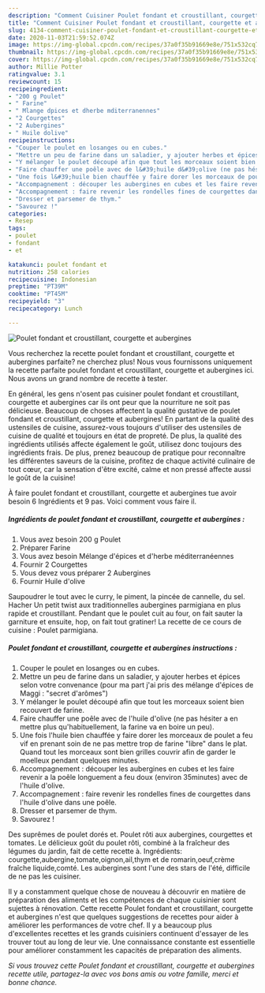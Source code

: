 ```yaml
---
description: "Comment Cuisiner Poulet fondant et croustillant, courgette et aubergines"
title: "Comment Cuisiner Poulet fondant et croustillant, courgette et aubergines"
slug: 4134-comment-cuisiner-poulet-fondant-et-croustillant-courgette-et-aubergines
date: 2020-11-03T21:59:52.074Z
image: https://img-global.cpcdn.com/recipes/37a0f35b91669e8e/751x532cq70/poulet-fondant-et-croustillant-courgette-et-aubergines-photo-principale-de-la-recette.jpg
thumbnail: https://img-global.cpcdn.com/recipes/37a0f35b91669e8e/751x532cq70/poulet-fondant-et-croustillant-courgette-et-aubergines-photo-principale-de-la-recette.jpg
cover: https://img-global.cpcdn.com/recipes/37a0f35b91669e8e/751x532cq70/poulet-fondant-et-croustillant-courgette-et-aubergines-photo-principale-de-la-recette.jpg
author: Millie Potter
ratingvalue: 3.1
reviewcount: 15
recipeingredient:
- "200 g Poulet"
- " Farine"
- " Mlange dpices et dherbe mditerranennes"
- "2 Courgettes"
- "2 Aubergines"
- " Huile dolive"
recipeinstructions:
- "Couper le poulet en losanges ou en cubes."
- "Mettre un peu de farine dans un saladier, y ajouter herbes et épices selon votre convenance (pour ma part j&#39;ai pris des mélange d&#39;épices de Maggi : &#34;secret d&#39;arômes&#34;)"
- "Y mélanger le poulet découpé afin que tout les morceaux soient bien recouvert de farine."
- "Faire chauffer une poêle avec de l&#39;huile d&#39;olive (ne pas hésiter a en mettre plus qu&#39;habituellement, la farine va en boire un peu)."
- "Une fois l&#39;huile bien chauffée y faire dorer les morceaux de poulet a feu vif en prenant soin de ne pas mettre trop de farine &#34;libre&#34; dans le plat. Quand tout les morceaux sont bien grilles couvrir afin de garder le moelleux pendant quelques minutes."
- "Accompagnement : découper les aubergines en cubes et les faire revenir a la poêle longuement a feu doux (environ 35minutes) avec de l&#39;huile d&#39;olive."
- "Accompagnement : faire revenir les rondelles fines de courgettes dans l&#39;huile d&#39;olive dans une poêle."
- "Dresser et parsemer de thym."
- "Savourez !"
categories:
- Resep
tags:
- poulet
- fondant
- et

katakunci: poulet fondant et 
nutrition: 258 calories
recipecuisine: Indonesian
preptime: "PT39M"
cooktime: "PT45M"
recipeyield: "3"
recipecategory: Lunch

---
```



![Poulet fondant et croustillant, courgette et aubergines](https://img-global.cpcdn.com/recipes/37a0f35b91669e8e/751x532cq70/poulet-fondant-et-croustillant-courgette-et-aubergines-photo-principale-de-la-recette.jpg)

Vous recherchez la recette poulet fondant et croustillant, courgette et aubergines parfaite? ne cherchez plus! Nous vous fournissons uniquement la recette parfaite poulet fondant et croustillant, courgette et aubergines ici. Nous avons un grand nombre de recette à tester.

En général, les gens n'osent pas cuisiner poulet fondant et croustillant, courgette et aubergines car ils ont peur que la nourriture ne soit pas délicieuse. Beaucoup de choses affectent la qualité gustative de poulet fondant et croustillant, courgette et aubergines! En partant de la qualité des ustensiles de cuisine, assurez-vous toujours d'utiliser des ustensiles de cuisine de qualité et toujours en état de propreté. De plus, la qualité des ingrédients utilisés affecte également le goût, utilisez donc toujours des ingrédients frais. De plus, prenez beaucoup de pratique pour reconnaître les différentes saveurs de la cuisine, profitez de chaque activité culinaire de tout cœur, car la sensation d'être excité, calme et non pressé affecte aussi le goût de la cuisine!

<!--inarticleads1-->

À faire poulet fondant et croustillant, courgette et aubergines tue avoir besoin 6 Ingrédients et 9 pas. Voici comment vous faire il.

##### Ingrédients de poulet fondant et croustillant, courgette et aubergines :

1. Vous avez besoin 200 g Poulet
1. Préparer  Farine
1. Vous avez besoin  Mélange d&#39;épices et d&#39;herbe méditerranéennes
1. Fournir 2 Courgettes
1. Vous devez vous préparer 2 Aubergines
1. Fournir  Huile d&#39;olive


Saupoudrer le tout avec le curry, le piment, la pincée de cannelle, du sel. Hacher Un petit twist aux traditionnelles aubergines parmigiana en plus rapide et croustillant. Pendant que le poulet cuit au four, on fait sauter la garniture et ensuite, hop, on fait tout gratiner! La recette de ce cours de cuisine : Poulet parmigiana. 

<!--inarticleads2-->

##### Poulet fondant et croustillant, courgette et aubergines instructions :

1. Couper le poulet en losanges ou en cubes.
1. Mettre un peu de farine dans un saladier, y ajouter herbes et épices selon votre convenance (pour ma part j&#39;ai pris des mélange d&#39;épices de Maggi : &#34;secret d&#39;arômes&#34;)
1. Y mélanger le poulet découpé afin que tout les morceaux soient bien recouvert de farine.
1. Faire chauffer une poêle avec de l&#39;huile d&#39;olive (ne pas hésiter a en mettre plus qu&#39;habituellement, la farine va en boire un peu).
1. Une fois l&#39;huile bien chauffée y faire dorer les morceaux de poulet a feu vif en prenant soin de ne pas mettre trop de farine &#34;libre&#34; dans le plat. Quand tout les morceaux sont bien grilles couvrir afin de garder le moelleux pendant quelques minutes.
1. Accompagnement : découper les aubergines en cubes et les faire revenir a la poêle longuement a feu doux (environ 35minutes) avec de l&#39;huile d&#39;olive.
1. Accompagnement : faire revenir les rondelles fines de courgettes dans l&#39;huile d&#39;olive dans une poêle.
1. Dresser et parsemer de thym.
1. Savourez !


Des suprêmes de poulet dorés et. Poulet rôti aux aubergines, courgettes et tomates. Le délicieux goût du poulet rôti, combiné à la fraîcheur des légumes du jardin, fait de cette recette à. Ingrédients: courgette,aubergine,tomate,oignon,ail,thym et de romarin,oeuf,crème fraîche liquide,comté. Les aubergines sont l&#39;une des stars de l&#39;été, difficile de ne pas les cuisiner. 

<!--inarticleads1-->

<p>
Il y a constamment quelque chose de nouveau à découvrir en matière de préparation des aliments et les compétences de chaque cuisinier sont sujettes à rénovation. Cette recette Poulet fondant et croustillant, courgette et aubergines n'est que quelques suggestions de recettes pour aider à améliorer les performances de votre chef. Il y a beaucoup plus d'excellentes recettes et les grands cuisiniers continuent d'essayer de les trouver tout au long de leur vie. Une connaissance constante est essentielle pour améliorer constamment les capacités de préparation des aliments.
</p>

<p>
<i>Si vous trouvez cette Poulet fondant et croustillant, courgette et aubergines recette utile, partagez-la avec vos bons amis ou votre famille, merci et bonne chance.</i>
</p>
